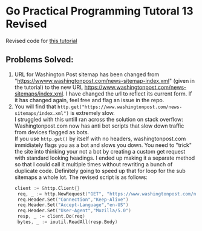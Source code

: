 # Go Practical Programming Tutoral 13 Revised

Revised code for [this tutorial](https://www.youtube.com/watch?v=dySAX8VZ2TU)

## Problems Solved:
1. URL for Washington Post sitemap has been changed from "https://wwww.washingtonpost.com/news-sitemap-index.xml" 
   (given in the tutorial) to the new URL https://www.washingtonpost.com/news-sitemaps/index.xml.  I have changed the 
   url to reflect its current form.  If it has changed again, feel free and flag an issue in the repo.
1. You will find that ```http.get("https://www.washingtonpost.com/news-sitemaps/index.xml")``` is extremely slow.   
   I struggled with this untilI ran across the solution on 
   stack overflow:  Washingtonpost.com now has anti bot scripts that slow down traffic from devices flagged as bots.  
   If you use ```http.get()``` by itself with no headers, washingtonpost.com immidiately flags you as a bot and slows you 
   down.  You need to "trick" the site into thinking your not a bot by creating a custom get request with standard 
   looking headings.  I ended up making it a separate method so that I could call it multiple times without rewriting a 
   bunch of duplicate code.  Definitely going to speed up that for loop for the sub sitemaps a whole lot.
   The revised script is as follows:
   ```Go
   client := &http.Client{}
	req, _ := http.NewRequest("GET", "https://www.washingtonpost.com/news-sitemaps/index.xml", nil)
	req.Header.Set("Connection","Keep-Alive")
	req.Header.Set("Accept-Language","en-US")
	req.Header.Set("User-Agent","Mozilla/5.0")
	resp, _ := client.Do(req)
	bytes, _ := ioutil.ReadAll(resp.Body)
   ```